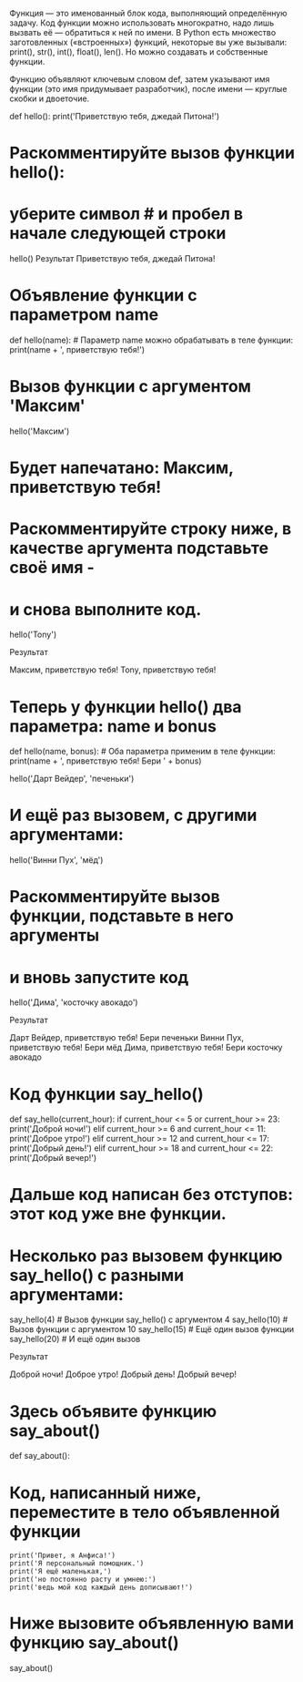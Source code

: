 Функция — это именованный блок кода, выполняющий определённую задачу. Код функции можно использовать многократно, надо лишь вызвать её — обратиться к ней по имени. 
В Python есть множество заготовленных («встроенных») функций, некоторые вы уже вызывали: print(), str(), int(), float(), len().
Но можно создавать и собственные функции. 

Функцию объявляют ключевым словом def, затем указывают имя функции (это имя придумывает разработчик), после имени — круглые скобки и двоеточие. 

def hello():
    print('Приветствую тебя, джедай Питона!')

# Раскомментируйте вызов функции hello():
# уберите символ # и пробел в начале следующей строки
hello()
Результат
Приветствую тебя, джедай Питона!

# Объявление функции с параметром name
def hello(name):
    # Параметр name можно обрабатывать в теле функции:
    print(name + ', приветствую тебя!')

# Вызов функции с аргументом 'Максим'
hello('Максим')
# Будет напечатано: Максим, приветствую тебя!

# Раскомментируйте строку ниже, в качестве аргумента подставьте своё имя -
# и снова выполните код.
hello('Tony')

Результат

Максим, приветствую тебя!
Tony, приветствую тебя!


# Теперь у функции hello() два параметра: name и bonus
def hello(name, bonus):
    # Оба параметра применим в теле функции:
    print(name + ', приветствую тебя! Бери ' + bonus)


hello('Дарт Вейдер', 'печеньки')

# И ещё раз вызовем, с другими аргументами:
hello('Винни Пух', 'мёд')

# Раскомментируйте вызов функции, подставьте в него аргументы
# и вновь запустите код
hello('Дима', 'косточку авокадо')

Результат

Дарт Вейдер, приветствую тебя! Бери печеньки
Винни Пух, приветствую тебя! Бери мёд
Дима, приветствую тебя! Бери косточку авокадо

# Код функции say_hello()
def say_hello(current_hour):
    if current_hour <= 5 or current_hour >= 23:
        print('Доброй ночи!')
    elif current_hour >= 6 and current_hour <= 11:
        print('Доброе утро!')
    elif current_hour >= 12 and current_hour <= 17:
        print('Добрый день!')
    elif current_hour >= 18 and current_hour <= 22:
        print('Добрый вечер!')

# Дальше код написан без отступов: этот код уже вне функции.

# Несколько раз вызовем функцию say_hello() с разными аргументами:
say_hello(4)  # Вызов функции say_hello() с аргументом 4
say_hello(10)  # Вызов функции с аргументом 10
say_hello(15)  # Ещё один вызов функции
say_hello(20)  # И ещё один вызов

Результат

Доброй ночи!
Доброе утро!
Добрый день!
Добрый вечер!


# Здесь объявите функцию say_about()
def say_about():
# Код, написанный ниже, переместите в тело объявленной функции
    print('Привет, я Анфиса!')
    print('Я персональный помощник.')
    print('Я ещё маленькая,')
    print('но постоянно расту и умнею:')
    print('ведь мой код каждый день дописывают!')
# Ниже вызовите объявленную вами функцию say_about()
say_about()